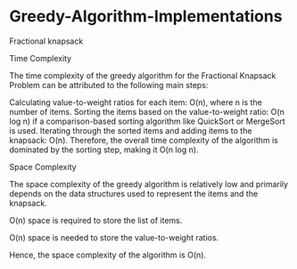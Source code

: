 # Greedy-Algorithm-Implementations

Fractional knapsack


Time Complexity

The time complexity of the greedy algorithm for the Fractional Knapsack Problem can be attributed to the following main steps:

Calculating value-to-weight ratios for each item: O(n), where n is the number of items.
Sorting the items based on the value-to-weight ratio: O(n log n) if a comparison-based sorting algorithm like QuickSort or MergeSort is used.
Iterating through the sorted items and adding items to the knapsack: O(n).
Therefore, the overall time complexity of the algorithm is dominated by the sorting step, making it O(n log n).



Space Complexity

The space complexity of the greedy algorithm is relatively low and primarily depends on the data structures used to represent the items and the knapsack.

O(n) space is required to store the list of items.

O(n) space is needed to store the value-to-weight ratios.

Hence, the space complexity of the algorithm is O(n).
